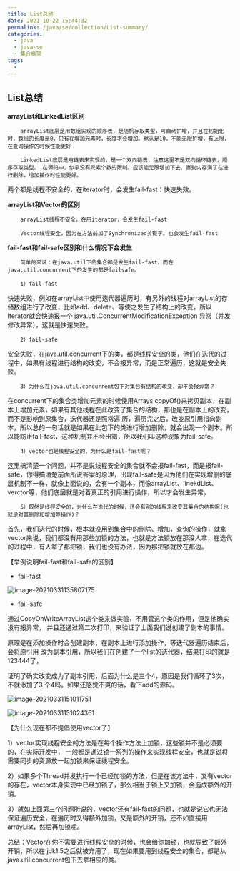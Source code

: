 ```yaml
---
title: List总结
date: 2021-10-22 15:44:32
permalink: /java/se/collection/List-summary/
categories: 
  - java
  - java-se
  - 集合框架
tags: 
  - 
---
```


## List总结

**arrayList和LinkedList区别**

		arrayList底层是用数组实现的顺序表，是随机存取类型，可自动扩增，并且在初始化时，数组的长度是0，只有在增加元素时，长度才会增加。默认是10，不能无限扩增，有上限，在查询操作的时候性能更好
	
		LinkedList底层是用链表来实现的，是一个双向链表，注意这里不是双向循环链表，顺序存取类型。 在源码中，似乎没有元素个数的限制。应该能无限增加下去，直到内存满了在进行删除，增加操作时性能更好。

两个都是线程不安全的，在iterator时，会发生fail-fast：快速失效。



**arrayList和Vector的区别**

		arrayList线程不安全，在用iterator，会发生fail-fast
	
		Vector线程安全，因为在方法前加了Synchronized关键字。也会发生fail-fast



**fail-fast和fail-safe区别和什么情况下会发生**

		简单的来说：在java.util下的集合都是发生fail-fast，而在java.util.concurrent下的发生的都是failsafe。
	
		1）fail-fast

快速失败，例如在arrayList中使用迭代器遍历时，有另外的线程对arrayList的存储数组进行了改变，比如add、delete、等使之发生了结构上的改变，所以Iterator就会快速报一个 java.util.ConcurrentModificationException 异常（并发修改异常），这就是快速失败。

		2）fail-safe

安全失败，在java.util.concurrent下的类，都是线程安全的类，他们在迭代的过程中，如果有线程进行结构的改变，不会报异常，而是正常遍历，这就是安全失败。

		3）为什么在java.util.concurrent包下对集合有结构的改变，却不会报异常？

在concurrent下的集合类增加元素的时候使用Arrays.copyOf()来拷贝副本，在副本上增加元素，如果有其他线程在此改变了集合的结构，那也是在副本上的改变，而不是影响到原集合，迭代器还是照常遍 历，遍历完之后，改变原引用指向副本，所以总的一句话就是如果在此包下的类进行增加删除，就会出现一个副本。所以能防止fail-fast，这种机制并不会出错，所以我们叫这种现象为fail-safe。

		4）vector也是线程安全的，为什么是fail-fast呢？

这里搞清楚一个问题，并不是说线程安全的集合就不会报fail-fast，而是报fail-safe，你得搞清楚前面所说答案的原理，出现fail-safe是因为他们在实现增删的底层机制不一样，就像上面说的，会有一个副本，而像arrayList、linekdList、verctor等，他们底层就是对着真正的引用进行操作，所以才会发生异常。

		5）既然是线程安全的，为什么在迭代的时候，还会有别的线程来改变其集合的结构呢(也就是对其删除和增加等操作)？

首先，我们迭代的时候，根本就没用到集合中的删除、增加，查询的操作，就拿vector来说，我们都没有用那些加锁的方法，也就是方法锁放在那没人拿，在迭代的过程中，有人拿了那把锁，我们也没有办法，因为那把锁就放在那边。



【举例说明fail-fast和fail-safe的区别】

- fail-fast

![image-20210331135807175](https://cdn.jsdelivr.net/gh/oddfar/static/img/JavaSE-集合.assets/image-20210331135807175.png)

- fail-safe

通过CopyOnWriteArrayList这个类来做实验，不用管这个类的作用，但是他确实没有报异常， 并且还通过第二次打印，来验证了上面我们说创建了副本的事情。

原理是在添加操作时会创建副本，在副本上进行添加操作，等迭代器遍历结束后，会将原引用 改为副本引用，所以我们在创建了一个list的迭代器，结果打印的就是123444了，

证明了确实改变成为了副本引用，后面为什么是三个4，原因是我们循环了3次，不就添加了3 个4吗。如果还感觉不爽的话，看下add的源码。

![image-20210331151011751](https://cdn.jsdelivr.net/gh/oddfar/static/img/JavaSE-集合.assets/image-20210331151011751.png)

![image-20210331151024361](https://cdn.jsdelivr.net/gh/oddfar/static/img/JavaSE-集合.assets/image-20210331151024361.png)

【为什么现在都不提倡使用vector了】

1）vector实现线程安全的方法是在每个操作方法上加锁，这些锁并不是必须要的，在实际开发中， 一般都是通过锁一系列的操作来实现线程安全，也就是说将需要同步的资源放一起加锁来保证线程安全。

2）如果多个Thread并发执行一个已经加锁的方法，但是在该方法中，又有vector的存在，vector本身实现中已经加锁了，那么相当于锁上又加锁，会造成额外的开销。

3）就如上面第三个问题所说的，vector还有fail-fast的问题，也就是说它也无法保证遍历安全，在遍历时又得额外加锁，又是额外的开销，还不如直接用arrayList，然后再加锁呢。

总结：Vector在你不需要进行线程安全的时候，也会给你加锁，也就导致了额外开销，所以在 jdk1.5之后就被弃用了，现在如果要用到线程安全的集合，都是从java.util.concurrent包下去拿相应的类。